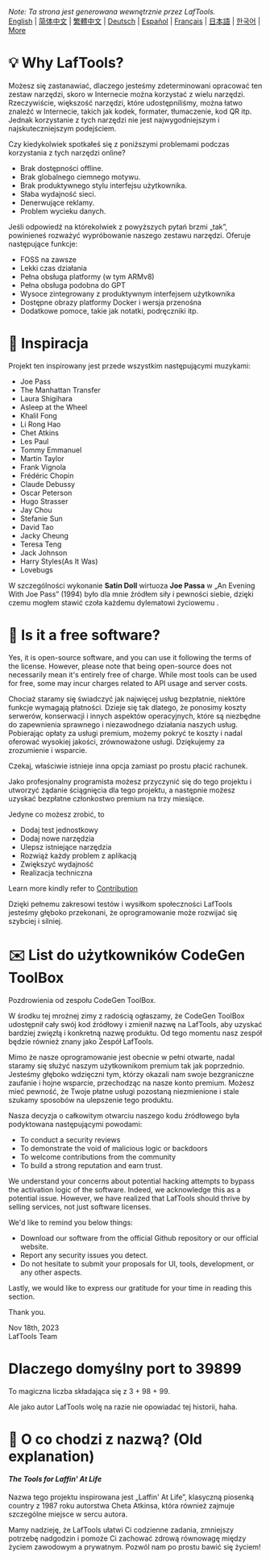 <i>Note: Ta strona jest generowana wewnętrznie przez LafTools.</i> <br/> [English](/docs/en_US/FAQ.md)  |  [简体中文](/docs/zh_CN/FAQ.md)  |  [繁體中文](/docs/zh_HK/FAQ.md)  |  [Deutsch](/docs/de/FAQ.md)  |  [Español](/docs/es/FAQ.md)  |  [Français](/docs/fr/FAQ.md)  |  [日本語](/docs/ja/FAQ.md)  |  [한국어](/docs/ko/FAQ.md) | [More](/docs/) <br/>

# 💡 Why LafTools?

Możesz się zastanawiać, dlaczego jesteśmy zdeterminowani opracować ten zestaw narzędzi, skoro w Internecie można korzystać z wielu narzędzi. Rzeczywiście, większość narzędzi, które udostępniliśmy, można łatwo znaleźć w Internecie, takich jak kodek, formater, tłumaczenie, kod QR itp. Jednak korzystanie z tych narzędzi nie jest najwygodniejszym i najskuteczniejszym podejściem.

Czy kiedykolwiek spotkałeś się z poniższymi problemami podczas korzystania z tych narzędzi online?

- Brak dostępności offline.
- Brak globalnego ciemnego motywu.
- Brak produktywnego stylu interfejsu użytkownika.
- Słaba wydajność sieci.
- Denerwujące reklamy.
- Problem wycieku danych.

Jeśli odpowiedź na którekolwiek z powyższych pytań brzmi „tak”, powinieneś rozważyć wypróbowanie naszego zestawu narzędzi. Oferuje następujące funkcje:

- FOSS na zawsze
- Lekki czas działania
- Pełna obsługa platformy (w tym ARMv8)
- Pełna obsługa podobna do GPT
- Wysoce zintegrowany z produktywnym interfejsem użytkownika
- Dostępne obrazy platformy Docker i wersja przenośna
- Dodatkowe pomoce, takie jak notatki, podręczniki itp.

# 🎷 Inspiracja

Projekt ten inspirowany jest przede wszystkim następującymi muzykami:

- Joe Pass
- The Manhattan Transfer
- Laura Shigihara
- Asleep at the Wheel
- Khalil Fong
- Li Rong Hao
- Chet Atkins
- Les Paul
- Tommy Emmanuel
- Martin Taylor
- Frank Vignola
- Frédéric Chopin
- Claude Debussy
- Oscar Peterson
- Hugo Strasser
- Jay Chou
- Stefanie Sun
- David Tao
- Jacky Cheung
- Teresa Teng
- Jack Johnson
- Harry Styles(As It Was)
- Lovebugs

W szczególności wykonanie **Satin Doll** wirtuoza **Joe Passa** w „An Evening With Joe Pass” (1994) było dla mnie źródłem siły i pewności siebie, dzięki czemu mogłem stawić czoła każdemu dylematowi życiowemu .

# 🙋 Is it a free software?

Yes, it is open-source software, and you can use it following the terms of the license. However, please note that being open-source does not necessarily mean it's entirely free of charge. While most tools can be used for free, some may incur charges related to API usage and server costs.

Chociaż staramy się świadczyć jak najwięcej usług bezpłatnie, niektóre funkcje wymagają płatności. Dzieje się tak dlatego, że ponosimy koszty serwerów, konserwacji i innych aspektów operacyjnych, które są niezbędne do zapewnienia sprawnego i niezawodnego działania naszych usług. Pobierając opłaty za usługi premium, możemy pokryć te koszty i nadal oferować wysokiej jakości, zrównoważone usługi. Dziękujemy za zrozumienie i wsparcie.

Czekaj, właściwie istnieje inna opcja zamiast po prostu płacić rachunek.

Jako profesjonalny programista możesz przyczynić się do tego projektu i utworzyć żądanie ściągnięcia dla tego projektu, a następnie możesz uzyskać bezpłatne członkostwo premium na trzy miesiące.

Jedyne co możesz zrobić, to

- Dodaj test jednostkowy
- Dodaj nowe narzędzia
- Ulepsz istniejące narzędzia
- Rozwiąż każdy problem z aplikacją
- Zwiększyć wydajność
- Realizacja techniczna

Learn more kindly refer to [Contribution](CONTRIBUTION.md)

Dzięki pełnemu zakresowi testów i wysiłkom społeczności LafTools jesteśmy głęboko przekonani, że oprogramowanie może rozwijać się szybciej i silniej.

# ✉️ List do użytkowników CodeGen ToolBox

Pozdrowienia od zespołu CodeGen ToolBox.

W środku tej mroźnej zimy z radością ogłaszamy, że CodeGen ToolBox udostępnił cały swój kod źródłowy i zmienił nazwę na LafTools, aby uzyskać bardziej zwięzłą i konkretną nazwę produktu. Od tego momentu nasz zespół będzie również znany jako Zespół LafTools.

Mimo że nasze oprogramowanie jest obecnie w pełni otwarte, nadal staramy się służyć naszym użytkownikom premium tak jak poprzednio. Jesteśmy głęboko wdzięczni tym, którzy okazali nam swoje bezgraniczne zaufanie i hojne wsparcie, przechodząc na nasze konto premium. Możesz mieć pewność, że Twoje płatne usługi pozostaną niezmienione i stale szukamy sposobów na ulepszenie tego produktu.

Nasza decyzja o całkowitym otwarciu naszego kodu źródłowego była podyktowana następującymi powodami:

- To conduct a security reviews
- To demonstrate the void of malicious logic or backdoors
- To welcome contributions from the community
- To build a strong reputation and earn trust.

We understand your concerns about potential hacking attempts to bypass the activation logic of the software. Indeed, we acknowledge this as a potential issue. However, we have realized that LafTools should thrive by selling services, not just software licenses.

We'd like to remind you below things:

- Download our software from the official Github repository or our official website.
- Report any security issues you detect.
- Do not hesitate to submit your proposals for UI, tools, development, or any other aspects.

Lastly, we would like to express our gratitude for your time in reading this section.

Thank you.

Nov 18th, 2023  
LafTools Team

# Dlaczego domyślny port to 39899

To magiczna liczba składająca się z 3 + 98 + 99.

Ale jako autor LafTools wolę na razie nie opowiadać tej historii, haha.

# 🌱 O co chodzi z nazwą? (Old explanation)

#### _The Tools for Laffin' At Life_

Nazwa tego projektu inspirowana jest „Laffin' At Life”, klasyczną piosenką country z 1987 roku autorstwa Cheta Atkinsa, która również zajmuje szczególne miejsce w sercu autora.

Mamy nadzieję, że LafTools ułatwi Ci codzienne zadania, zmniejszy potrzebę nadgodzin i pomoże Ci zachować zdrową równowagę między życiem zawodowym a prywatnym. Pozwól nam po prostu bawić się życiem!
